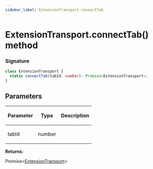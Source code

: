 ```yaml
---
sidebar_label: ExtensionTransport.connectTab
---
```


# ExtensionTransport.connectTab() method

### Signature

```typescript
class ExtensionTransport {
  static connectTab(tabId: number): Promise<ExtensionTransport>;
}
```

## Parameters

<table><thead><tr><th>

Parameter

</th><th>

Type

</th><th>

Description

</th></tr></thead>
<tbody><tr><td>

tabId

</td><td>

number

</td><td>

</td></tr>
</tbody></table>

**Returns:**

Promise&lt;[ExtensionTransport](./puppeteer.extensiontransport.md)&gt;
